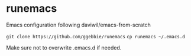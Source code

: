 # runemacs
Emacs configuration following daviwil/emacs-from-scratch

`git clone https://github.com/ggebbie/runemacs`
`cp runemacs ~/.emacs.d`

Make sure not to overwrite .emacs.d if needed.
